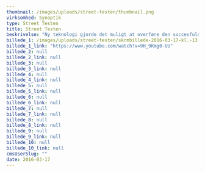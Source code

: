 ```yaml
---
thumbnail: /images/uploads/street-testen/thumbnail.png
virksomhed: Synoptik
type: Street Testen
title: Street Testen
beskrivelse: "Ny teknologi gjorde det muligt at overføre den succesfulde online synstest til Synoptiks butiksvinduer, hvor kunderne døgnet rundt kunne få tjekket deres syn og bestille en gratis synsprøve. Den interaktive street test formåede effektivt at skabe stopeffekt og trække kunder ind i butikkerne. \n\n"
billede_1: /images/uploads/street-testen/skrmbillede-2016-03-17-kl.-13.26.52.png
billede_1_link: "https://www.youtube.com/watch?v=9H_9Kmg0-UU"
billede_2: null
billede_2_link: null
billede_3: null
billede_3_link: null
billede_4: null
billede_4_link: null
billede_5: null
billede_5_link: null
billede_6: null
billede_6_link: null
billede_7: null
billede_7_link: null
billede_8: null
billede_8_link: null
billede_9: null
billede_9_link: null
billede_10: null
billede_10_link: null
cmsUserSlug: ""
date: 2016-03-17 
---
```


